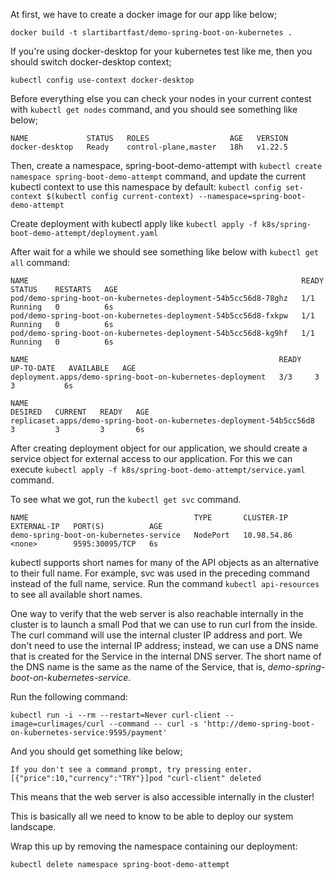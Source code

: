 At first, we have to create a docker image for our app like below;

`docker build -t slartibartfast/demo-spring-boot-on-kubernetes .`

If you're using docker-desktop for your kubernetes test like me, then you should switch docker-desktop context;

`kubectl config use-context docker-desktop`

Before everything else you can check your nodes in your current contest with `kubectl get nodes` command, and you should see something like below;

    NAME             STATUS   ROLES                  AGE   VERSION
    docker-desktop   Ready    control-plane,master   18h   v1.22.5


Then, create a namespace, spring-boot-demo-attempt with `kubectl create namespace spring-boot-demo-attempt` command, and update the current kubectl context to use this namespace by default: `kubectl config set-context $(kubectl config current-context) --namespace=spring-boot-demo-attempt`

Create deployment with kubectl apply like `kubectl apply -f k8s/spring-boot-demo-attempt/deployment.yaml`

After wait for a while we should see something like below with `kubectl get all` command:

    NAME                                                             READY   STATUS    RESTARTS   AGE
    pod/demo-spring-boot-on-kubernetes-deployment-54b5cc56d8-78ghz   1/1     Running   0          6s
    pod/demo-spring-boot-on-kubernetes-deployment-54b5cc56d8-fxkpw   1/1     Running   0          6s
    pod/demo-spring-boot-on-kubernetes-deployment-54b5cc56d8-kg9hf   1/1     Running   0          6s
    
    NAME                                                        READY   UP-TO-DATE   AVAILABLE   AGE
    deployment.apps/demo-spring-boot-on-kubernetes-deployment   3/3     3            3           6s
    
    NAME                                                                   DESIRED   CURRENT   READY   AGE
    replicaset.apps/demo-spring-boot-on-kubernetes-deployment-54b5cc56d8   3         3         3       6s

After creating deployment object for our application, we should create a service object for external access to our application. For this we can execute
`kubectl apply -f k8s/spring-boot-demo-attempt/service.yaml` command.

To see what we got, run the `kubectl get svc` command. 

    NAME                                     TYPE       CLUSTER-IP    EXTERNAL-IP   PORT(S)          AGE
    demo-spring-boot-on-kubernetes-service   NodePort   10.98.54.86   <none>        9595:30095/TCP   6s

kubectl supports short names for many of the API objects as an alternative to their full name. For example, svc was used in the preceding command instead of the full name, service. Run the command `kubectl api-resources` to see all available short names.

One way to verify that the web server is also reachable internally in the cluster is to launch a small Pod that we can use to run curl from the inside. The curl command will use the internal cluster IP address and port. We don't need to use the internal IP address; instead, we can use a DNS name that is created for the Service in the internal DNS server. The short name of the DNS name is the same as the name of the Service, that is, _demo-spring-boot-on-kubernetes-service_.

Run the following command:

`kubectl run -i --rm --restart=Never curl-client --image=curlimages/curl --command -- curl -s 'http://demo-spring-boot-on-kubernetes-service:9595/payment'
`

And you should get something like below;

    If you don't see a command prompt, try pressing enter.
    [{"price":10,"currency":"TRY"}]pod "curl-client" deleted

This means that the web server is also accessible internally in the cluster!

This is basically all we need to know to be able to deploy our system landscape.

Wrap this up by removing the namespace containing our deployment:

`kubectl delete namespace spring-boot-demo-attempt`